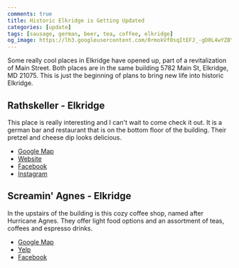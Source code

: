 ```yaml
---
comments: true
title: Historic Elkridge is Getting Updated
categories: [update]
tags: [sausage, german, beer, tea, coffee, elkridge]
og_image: https://lh3.googleusercontent.com/0rmokVf0sqItEFJ_-gD0L4wYZBYioPO8jzC_zco0jB5L0iSAPkmQZxLNSZkxahEOjH3cqZWgfv0XRt61uSEnUI7mILnwF6vw88pRkRiTPbZxHlO7jJCbnVzJbqF3LN0WIel2KuMGKQ=w400
---
```


Some really cool places in Elkridge have opened up, part of a revitalization of Main Street. Both places are in the same building 5782 Main St, Elkridge, MD 21075. This is just the beginning of plans to bring new life into historic Elkridge.

<!--more-->

## Rathskeller - Elkridge
This place is really interesting and I can't wait to come check it out. It is a german bar and restaurant that is on the bottom floor of the building. Their pretzel and cheese dip looks delicious.

* [Google Map](https://goo.gl/maps/vqF9e5ndwptCcm9W9)
* [Website](https://www.rathskellermd.com/)
* [Facebook](https://www.facebook.com/rathskellermd/)
* [Instagram](https://www.instagram.com/rathskellermd/)

## Screamin' Agnes - Elkridge
In the upstairs of the building is this cozy coffee shop, named after Hurricane Agnes. They offer light food options and an assortment of teas, coffees and espresso drinks.

* [Google Map](https://goo.gl/maps/rLcrp6v6GtZPaWCr8)
* [Yelp](https://www.yelp.com/biz/screamin-agnes-elkridge)
* [Facebook](https://www.facebook.com/ScreaminAgnes/)
